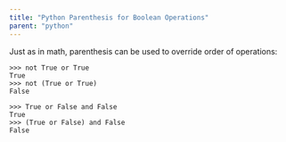 ```yaml
---
title: "Python Parenthesis for Boolean Operations"
parent: "python"
---
```


Just as in math, parenthesis can be used to override order of operations:

    >>> not True or True
    True
    >>> not (True or True)
    False

    >>> True or False and False
    True
    >>> (True or False) and False
    False
